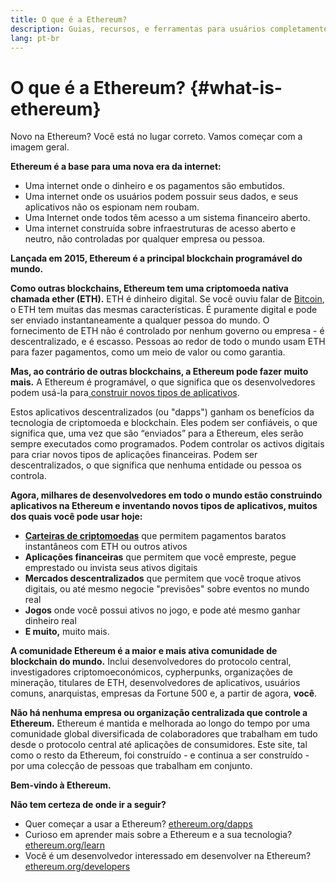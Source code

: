 ```yaml
---
title: O que é a Ethereum?
description: Guias, recursos, e ferramentas para usuários completamente novos na Ethereum.
lang: pt-br
---
```


# O que é a Ethereum? {#what-is-ethereum}

Novo na Ethereum? Você está no lugar correto. Vamos começar com a imagem geral.

**Ethereum é a base para uma nova era da internet:**

- Uma internet onde o dinheiro e os pagamentos são embutidos.
- Uma internet onde os usuários podem possuir seus dados, e seus aplicativos não os espionam nem roubam.
- Uma Internet onde todos têm acesso a um sistema financeiro aberto.
- Uma internet construída sobre infraestruturas de acesso aberto e neutro, não controladas por qualquer empresa ou pessoa.

**Lançada em 2015, Ethereum é a principal blockchain programável do mundo.**

**Como outras blockchains, Ethereum tem uma criptomoeda nativa chamada ether (ETH).** ETH é dinheiro digital. Se você ouviu falar de [Bitcoin](http://bitcoin.org/), o ETH tem muitas das mesmas características. É puramente digital e pode ser enviado instantaneamente a qualquer pessoa do mundo. O fornecimento de ETH não é controlado por nenhum governo ou empresa - é descentralizado, e é escasso. Pessoas ao redor de todo o mundo usam ETH para fazer pagamentos, como um meio de valor ou como garantia.

**Mas, ao contrário de outras blockchains, a Ethereum pode fazer muito mais.** A Ethereum é programável, o que significa que os desenvolvedores podem usá-la para[ construir novos tipos de aplicativos](/pt-br/dapps/).

Estos aplicativos descentralizados (ou "dapps") ganham os benefícios da tecnologia de criptomoeda e blockchain. Eles podem ser confiáveis, o que significa que, uma vez que são “enviados” para a Ethereum, eles serão sempre executados como programados. Podem controlar os activos digitais para criar novos tipos de aplicações financeiras. Podem ser descentralizados, o que significa que nenhuma entidade ou pessoa os controla.

**Agora, milhares de desenvolvedores em todo o mundo estão construindo aplicativos na Ethereum e inventando novos tipos de aplicativos, muitos dos quais você pode usar hoje:**

- [**Carteiras de criptomoedas**](/pt-br/wallets/) que permitem pagamentos baratos instantâneos com ETH ou outros ativos
- **Aplicações financeiras** que permitem que você empreste, pegue emprestado ou invista seus ativos digitais
- **Mercados descentralizados** que permitem que você troque ativos digitais, ou até mesmo negocie "previsões" sobre eventos no mundo real
- **Jogos** onde você possui ativos no jogo, e pode até mesmo ganhar dinheiro real
- **E muito,** muito mais.

**A comunidade Ethereum é a maior e mais ativa comunidade de blockchain do mundo.** Inclui desenvolvedores do protocolo central, investigadores criptomoeconómicos, cypherpunks, organizações de mineração, titulares de ETH, desenvolvedores de aplicativos, usuários comuns, anarquistas, empresas da Fortune 500 e, a partir de agora, **você**.

**Não há nenhuma empresa ou organização centralizada que controle a Ethereum.** Ethereum é mantida e melhorada ao longo do tempo por uma comunidade global diversificada de colaboradores que trabalham em tudo desde o protocolo central até aplicações de consumidores. Este site, tal como o resto da Ethereum, foi construído - e continua a ser construído - por uma colecção de pessoas que trabalham em conjunto.

**Bem-vindo à Ethereum.**

**Não tem certeza de onde ir a seguir?**

- Quer começar a usar a Ethereum? [ethereum.org/dapps](/pt-br/dapps/)
- Curioso em aprender mais sobre a Ethereum e a sua tecnologia? [ethereum.org/learn](/pt-br/learn/)
- Você é um desenvolvedor interessado em desenvolver na Ethereum? [ethereum.org/developers](/pt-br/developers/)
